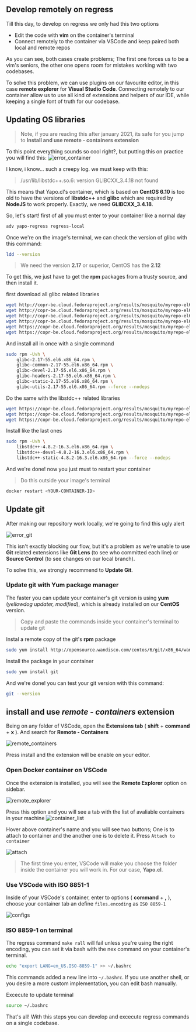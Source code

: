 ## Develop remotely on regress

Till this day, to develop on regress we only had this two options

- Edit the code with __vim__ on the container's terminal
- Connect remotely to the container via VSCode and keep paired both local and remote repos

As you can see, both cases create problems; The first one forces us to be a vim's seniors, the other one opens room for mistakes working with two codebases.

To solve this problem, we can use plugins on our favourite editor, in this case __remote explorer__ for __Visual Studio Code__. Connecting remotely to our container allow us to use all kind of extensions and helpers of our IDE, while keeping a single font of truth for our codebase.

## Updating OS libraries

> Note, if you are reading this after january 2021, its safe for you jump to __Install and use remote - containers extension__

To this point everything sounds so cool right?, but putting this on practice you will find this:
![error_container](~@source/assets/regress/error_container.png)

I know, i know... such a creepy log. we must keep with this:


> /usr/lib/libstdc++.so.6: version GLIBCXX_3.4.18 not found


This means that Yapo.cl's container, which is based on __CentOS 6.10__ is too old to have the versions of __libstdc++__ and __glibc__ which are required by __NodeJS__ to work properly. Exactly, we need __GLIBCXX_3.4.18__.

So, let's start! first of all you must enter to your container like a normal day

```bash
adv yapo-regress regress-local
```

Once we're on the image's terminal, we can check the version of glibc with this command:

```bash 
ldd --version
```

>We need the version __2.17__ or superior, CentOS has the __2.12__

To get this, we just have to get the __rpm__ packages from a trusty source, and then install it.

first download all glibc related libraries

```bash
wget http://copr-be.cloud.fedoraproject.org/results/mosquito/myrepo-el6/epel-6-x86_64/glibc-2.17-55.fc20/glibc-2.17-55.el6.x86_64.rpm
wget http://copr-be.cloud.fedoraproject.org/results/mosquito/myrepo-el6/epel-6-x86_64/glibc-2.17-55.fc20/glibc-common-2.17-55.el6.x86_64.rpm
wget http://copr-be.cloud.fedoraproject.org/results/mosquito/myrepo-el6/epel-6-x86_64/glibc-2.17-55.fc20/glibc-devel-2.17-55.el6.x86_64.rpm
wget http://copr-be.cloud.fedoraproject.org/results/mosquito/myrepo-el6/epel-6-x86_64/glibc-2.17-55.fc20/glibc-headers-2.17-55.el6.x86_64.rpm
wget https://copr-be.cloud.fedoraproject.org/results/mosquito/myrepo-el6/epel-6-x86_64/glibc-2.17-55.fc20/glibc-utils-2.17-55.el6.x86_64.rpm
wget https://copr-be.cloud.fedoraproject.org/results/mosquito/myrepo-el6/epel-6-x86_64/glibc-2.17-55.fc20/glibc-static-2.17-55.el6.x86_64.rpm
```
And install all in once with a single command

```bash
sudo rpm -Uvh \
    glibc-2.17-55.el6.x86_64.rpm \
    glibc-common-2.17-55.el6.x86_64.rpm \
    glibc-devel-2.17-55.el6.x86_64.rpm \
    glibc-headers-2.17-55.el6.x86_64.rpm \
    glibc-static-2.17-55.el6.x86_64.rpm \
    glibc-utils-2.17-55.el6.x86_64.rpm --force --nodeps
```

Do the same with the libstdc++ related libraries

```bash
wget https://copr-be.cloud.fedoraproject.org/results/mosquito/myrepo-el6/epel-6-x86_64/gcc-4.8.2-16.3.fc20/libstdc++-4.8.2-16.3.el6.x86_64.rpm
wget https://copr-be.cloud.fedoraproject.org/results/mosquito/myrepo-el6/epel-6-x86_64/gcc-4.8.2-16.3.fc20/libstdc++-devel-4.8.2-16.3.el6.x86_64.rpm
wget https://copr-be.cloud.fedoraproject.org/results/mosquito/myrepo-el6/epel-6-x86_64/gcc-4.8.2-16.3.fc20/libstdc++-static-4.8.2-16.3.el6.x86_64.rpm
```

Install like the last ones

```bash
sudo rpm -Uvh \
    libstdc++-4.8.2-16.3.el6.x86_64.rpm \
    libstdc++-devel-4.8.2-16.3.el6.x86_64.rpm \
    libstdc++-static-4.8.2-16.3.el6.x86_64.rpm --force --nodeps
```

And we're done! now you just must to restart your container

> Do this outside your image's terminal

```bash 
docker restart <YOUR-CONTAINER-ID>
```

## Update git

After making our repository work locally, we're going to find this ugly alert

![error_git](~@source/assets/regress/error_git.png)

This isn't exactly blocking our flow, but it's a problem as we're unable to use __Git__ related extensions like __Git Lens__ (to see who committed each line) or __Source Control__ (to see changes on our local branch).

To solve this, we strongly recommend to __Update Git__.

### Update git with Yum package manager

The faster you can update your container's git version is using __yum__ (*yellowdog updater, modified*), which is already installed on our __CentOS__ version.


> Copy and paste the commands inside your container's terminal to update git

Instal a remote copy of the git's __rpm__ package

```bash
sudo yum install http://opensource.wandisco.com/centos/6/git/x86_64/wandisco-git-release-6-1.noarch.rpm
```

Install the package in your container

```bash
sudo yum install git
```

And we're done! you can test your git version with this command:

```bash
git --version
```

## install and use _remote - containers_ extension

Being on any folder of VSCode, open the __Extensions tab__ ( __shift__ + __command__ + __x__ ). And search for __Remote - Containers__

![remote_containers](~@source/assets/regress/remote_containers.png)

Press install and the extension will be enable on your editor.

### Open Docker container on VSCode

Once the extension is installed, you will see the __Remote Explorer__ option on sidebar.

![remote_explorer](~@source/assets/regress/remote_explorer.png)

Press this option and you will see a tab with the list of avaliable containers in your machine
![container_list](~@source/assets/regress/container_list.png)

Hover above container's name and you will see two buttons; One is to attach to container and the another one is to delete it. Press ```Attach to container```

![attach](~@source/assets/regress/attach.png)

> The first time you enter, VSCode will make you choose the folder inside the container you will work in. For our case, **Yapo.cl**.

### Use VSCode with ISO 8851-1
Inside of your VSCode's container, enter to options ( __command__ + __,__ ), choose your container tab an define ```files.encoding``` as ```ISO 8859-1```

![configs](~œsource/assets/regress/configs.png)

### ISO 8859-1 on terminal

The regress command ```make rall``` will fail unless you're using the right encoding, you can set it via bash with the nex command on your container's terminal.

```bash
echo "export LANG=en_US.ISO-8859-1" >> ~/.bashrc
```

This commands added a new line into ```~/.bashrc```. If you use another shell, or you desire a more custom implementation, you can edit bash manually.

Excecute to update terminal

```bash
source ~/.bashrc
```

That's all! With this steps you can develop and excecute regress commands on a single codebase.
